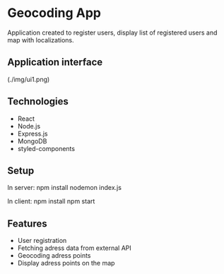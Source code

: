 # Geocoding App

Application created to register users, display list of registered users and map with localizations.

## Application interface

(./img/ui1.png)

## Technologies

- React
- Node.js
- Express.js
- MongoDB
- styled-components

## Setup

In server:
npm install
nodemon index.js

In client:
npm install
npm start

## Features

- User registration
- Fetching adress data from external API
- Geocoding adress points
- Display adress points on the map
